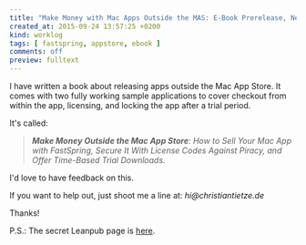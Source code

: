 ```yaml
---
title: "Make Money with Mac Apps Outside the MAS: E-Book Prerelease, Need Feedback"
created_at: 2015-09-24 13:57:25 +0200
kind: worklog
tags: [ fastspring, appstore, ebook ]
comments: off
preview: fulltext
---
```


I have written a book about releasing apps outside the Mac App Store. It comes with two fully working sample applications to cover checkout from within the app, licensing, and locking the app after a trial period.

It's called:

> _**Make Money Outside the Mac App Store**: How to Sell Your Mac App with FastSpring, Secure It With License Codes Against Piracy, and Offer Time-Based Trial Downloads._

I'd love to have feedback on this. 

If you want to help out, just shoot me a line at: _hi@christiantietze.de_ 

Thanks!

P.S.: The secret Leanpub page is [here](https://leanpub.com/sell-mac-app-fastspring-cocoafob-license-trial).
